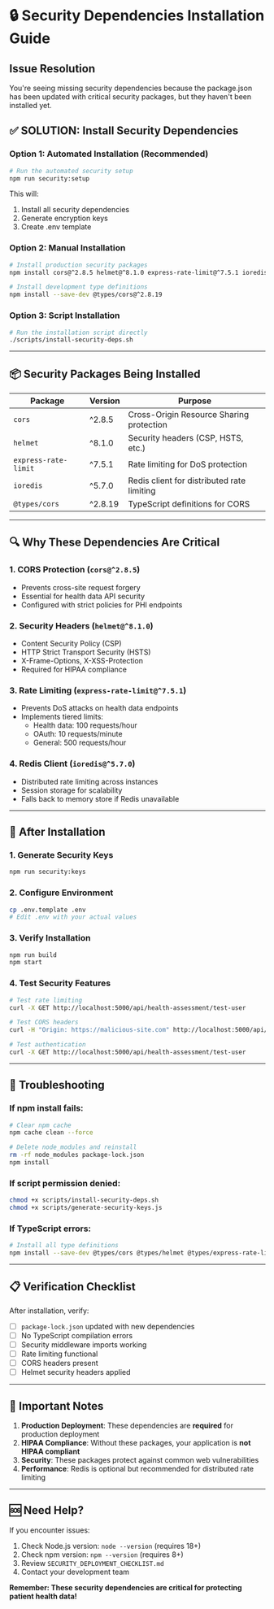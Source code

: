 # 🔒 Security Dependencies Installation Guide

## Issue Resolution
You're seeing missing security dependencies because the package.json has been updated with critical security packages, but they haven't been installed yet.

## ✅ SOLUTION: Install Security Dependencies

### Option 1: Automated Installation (Recommended)
```bash
# Run the automated security setup
npm run security:setup
```

This will:
1. Install all security dependencies
2. Generate encryption keys
3. Create .env template

### Option 2: Manual Installation
```bash
# Install production security packages
npm install cors@^2.8.5 helmet@^8.1.0 express-rate-limit@^7.5.1 ioredis@^5.7.0

# Install development type definitions
npm install --save-dev @types/cors@^2.8.19
```

### Option 3: Script Installation
```bash
# Run the installation script directly
./scripts/install-security-deps.sh
```

---

## 📦 Security Packages Being Installed

| Package | Version | Purpose |
|---------|---------|---------|
| `cors` | ^2.8.5 | Cross-Origin Resource Sharing protection |
| `helmet` | ^8.1.0 | Security headers (CSP, HSTS, etc.) |
| `express-rate-limit` | ^7.5.1 | Rate limiting for DoS protection |
| `ioredis` | ^5.7.0 | Redis client for distributed rate limiting |
| `@types/cors` | ^2.8.19 | TypeScript definitions for CORS |

---

## 🔍 Why These Dependencies Are Critical

### 1. **CORS Protection** (`cors@^2.8.5`)
- Prevents cross-site request forgery
- Essential for health data API security
- Configured with strict policies for PHI endpoints

### 2. **Security Headers** (`helmet@^8.1.0`)
- Content Security Policy (CSP)
- HTTP Strict Transport Security (HSTS)
- X-Frame-Options, X-XSS-Protection
- Required for HIPAA compliance

### 3. **Rate Limiting** (`express-rate-limit@^7.5.1`)
- Prevents DoS attacks on health data endpoints
- Implements tiered limits:
  - Health data: 100 requests/hour
  - OAuth: 10 requests/minute
  - General: 500 requests/hour

### 4. **Redis Client** (`ioredis@^5.7.0`)
- Distributed rate limiting across instances
- Session storage for scalability
- Falls back to memory store if Redis unavailable

---

## 🚀 After Installation

### 1. Generate Security Keys
```bash
npm run security:keys
```

### 2. Configure Environment
```bash
cp .env.template .env
# Edit .env with your actual values
```

### 3. Verify Installation
```bash
npm run build
npm start
```

### 4. Test Security Features
```bash
# Test rate limiting
curl -X GET http://localhost:5000/api/health-assessment/test-user

# Test CORS headers
curl -H "Origin: https://malicious-site.com" http://localhost:5000/api/health-assessment/test-user

# Test authentication
curl -X GET http://localhost:5000/api/health-assessment/test-user
```

---

## 🔧 Troubleshooting

### If npm install fails:
```bash
# Clear npm cache
npm cache clean --force

# Delete node_modules and reinstall
rm -rf node_modules package-lock.json
npm install
```

### If script permission denied:
```bash
chmod +x scripts/install-security-deps.sh
chmod +x scripts/generate-security-keys.js
```

### If TypeScript errors:
```bash
# Install all type definitions
npm install --save-dev @types/cors @types/helmet @types/express-rate-limit
```

---

## 📋 Verification Checklist

After installation, verify:
- [ ] `package-lock.json` updated with new dependencies
- [ ] No TypeScript compilation errors
- [ ] Security middleware imports working
- [ ] Rate limiting functional
- [ ] CORS headers present
- [ ] Helmet security headers applied

---

## 🚨 Important Notes

1. **Production Deployment**: These dependencies are **required** for production deployment
2. **HIPAA Compliance**: Without these packages, your application is **not HIPAA compliant**
3. **Security**: These packages protect against common web vulnerabilities
4. **Performance**: Redis is optional but recommended for distributed rate limiting

---

## 🆘 Need Help?

If you encounter issues:
1. Check Node.js version: `node --version` (requires 18+)
2. Check npm version: `npm --version` (requires 8+)
3. Review `SECURITY_DEPLOYMENT_CHECKLIST.md`
4. Contact your development team

**Remember: These security dependencies are critical for protecting patient health data!**